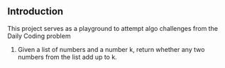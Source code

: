 ## Introduction

This project serves as a playground to attempt algo challenges from the Daily Coding problem

1. Given a list of numbers and a number k, return whether any two numbers from the list add up to k. 
